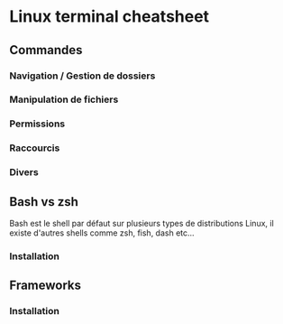 # Linux terminal cheatsheet

## Commandes

### Navigation / Gestion de dossiers

### Manipulation de fichiers

### Permissions

### Raccourcis

### Divers

## Bash vs zsh

Bash est le shell par défaut sur plusieurs types de distributions Linux, il existe d'autres shells comme zsh, fish, dash etc...

### Installation

## Frameworks

### Installation
